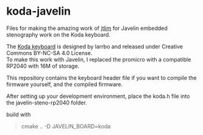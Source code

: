 # koda-javelin
Files for making the amazing work of [jtlim](https://github.com/jthlim) for Javelin embedded stenography work on the Koda keyboard.

The [Koda keyboard](https://github.com/larrbo/odd-rocket/tree/master/koda) is designed by larrbo and released under Creative Commons BY-NC-SA 4.0 License.  
To make this work with Javelin, I replaced the promicro with a compatible RP2040 with 16M of storage.

This repository contains the keyboard header file if you want to compile the firmware yourself, and the compiled firmware.

After setting up your development environment, place the koda.h file into the javelin-steno-rp2040 folder.

build with
> cmake .. -D JAVELIN_BOARD=koda

